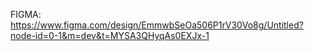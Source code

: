 FIGMA:
https://www.figma.com/design/EmmwbSeOa506P1rV30Vo8g/Untitled?node-id=0-1&m=dev&t=MYSA3QHyqAs0EXJx-1
